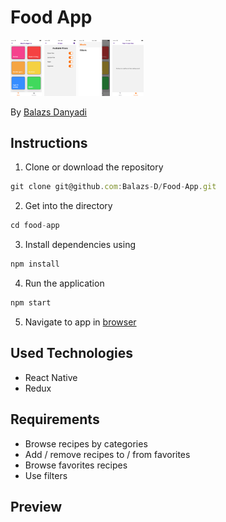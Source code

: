 # Food App

<img src="assets/readmeImages/02.png" width=10% height=40% />
<img src="assets/readmeImages/04.png" width=10% height=40% />
<img src="assets/readmeImages/03.png" width=10% height=40% />
<img src="assets/readmeImages/01.png" width=10% height=40% />

By [Balazs Danyadi](mailto:balazs.danyadi@gmail.com)

## Instructions

1. Clone or download the repository

```javascript
git clone git@github.com:Balazs-D/Food-App.git
```

2. Get into the directory

```javascript
cd food-app
```

3. Install dependencies using

```javascript
npm install
```

4. Run the application

```javascript
npm start
```

5. Navigate to app in [browser](http://localhost:3000)

## Used Technologies

- React Native
- Redux

## Requirements

- Browse recipes by categories
- Add / remove recipes to / from favorites
- Browse favorites recipes
- Use filters

## Preview
